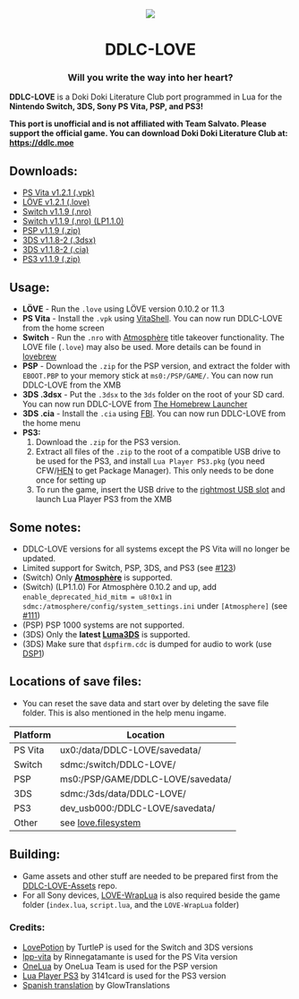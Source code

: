 <div align="center">
  <img src="https://github.com/LukeZGD/DDLC-LOVE-Assets/raw/master/icon.png"/>
  <h1>DDLC-LOVE</h1>
  <h3>Will you write the way into her heart?</h3>
</div>

**DDLC-LOVE** is a Doki Doki Literature Club port programmed in Lua for the **Nintendo Switch, 3DS, Sony PS Vita, PSP, and PS3!**

**This port is unofficial and is not affiliated with Team Salvato. Please support the official game. You can download Doki Doki Literature Club at: https://ddlc.moe**

## Downloads:
- [PS Vita v1.2.1 (.vpk)](https://github.com/LukeZGD/DDLC-LOVE/releases/download/v1.2.1/DDLC-LOVE.vpk)
- [LÖVE v1.2.1 (.love)](https://github.com/LukeZGD/DDLC-LOVE/releases/download/v1.2.1/DDLC-LOVE.love)
- [Switch v1.1.9 (.nro)](https://github.com/LukeZGD/DDLC-LOVE/releases/download/v1.1.9/DDLC-LOVE-Switch-fix2.nro)
- [Switch v1.1.9 (.nro) (LP1.1.0)](https://github.com/LukeZGD/DDLC-LOVE/releases/download/v1.1.9/DDLC-LOVE-Switch-LP1.1.0.nro)
- [PSP v1.1.9 (.zip)](https://github.com/LukeZGD/DDLC-LOVE/releases/download/v1.1.9/DDLC-LOVE-PSP-fix1.zip)
- [3DS v1.1.8-2 (.3dsx)](https://github.com/LukeZGD/DDLC-LOVE/releases/download/v1.1.9/DDLC-LOVE-3DS.3dsx)
- [3DS v1.1.8-2 (.cia)](https://github.com/LukeZGD/DDLC-LOVE/releases/download/v1.1.9/DDLC-LOVE-3DS.cia)
- [PS3 v1.1.9 (.zip)](https://github.com/LukeZGD/DDLC-LOVE/releases/download/v1.1.9/DDLC-LOVE-PS3-fix1.zip)

## Usage:
- **LÖVE** - Run the `.love` using LÖVE version 0.10.2 or 11.3
- **PS Vita** - Install the `.vpk` using [VitaShell](https://github.com/TheOfficialFloW/VitaShell). You can now run DDLC-LOVE from the home screen
- **Switch** - Run the `.nro` with [Atmosphère](https://github.com/Atmosphere-NX/Atmosphere) title takeover functionality. The LOVE file (`.love`) may also be used. More details can be found in [lovebrew](https://lovebrew.org/#/packaging)
- **PSP** - Download the `.zip` for the PSP version, and extract the folder with `EBOOT.PBP` to your memory stick at `ms0:/PSP/GAME/`. You can now run DDLC-LOVE from the XMB
- **3DS .3dsx** - Put the `.3dsx` to the `3ds` folder on the root of your SD card. You can now run DDLC-LOVE from [The Homebrew Launcher](https://github.com/fincs/new-hbmenu)
- **3DS .cia** - Install the `.cia`  using [FBI](https://github.com/Steveice10/FBI). You can now run DDLC-LOVE from the home menu
- **PS3:**
  1. Download the `.zip` for the PS3 version.
  2. Extract all files of the `.zip` to the root of a compatible USB drive to be used for the PS3, and install `Lua Player PS3.pkg` (you need CFW/[HEN](https://www.psx-place.com/threads/update-ps3hen-v3-0-0-view-latest-changes-to-the-ps3-exploit-for-superslims-noncfw-models.23955/) to get Package Manager). This only needs to be done once for setting up
  3. To run the game, insert the USB drive to the [rightmost USB slot](https://postimg.cc/jnryRhtb) and launch Lua Player PS3 from the XMB 


## Some notes:
- DDLC-LOVE versions for all systems except the PS Vita will no longer be updated.
- Limited support for Switch, PSP, 3DS, and PS3 (see [#123](https://github.com/LukeZGD/DDLC-LOVE/issues/123))
- (Switch) Only **[Atmosphère](https://github.com/Atmosphere-NX/Atmosphere)** is supported.
- (Switch) (LP1.1.0) For Atmosphère 0.10.2 and up, add `enable_deprecated_hid_mitm = u8!0x1` in `sdmc:/atmosphere/config/system_settings.ini` under `[Atmosphere]` (see [#111](https://github.com/LukeZGD/DDLC-LOVE/issues/111))
- (PSP) PSP 1000 systems are not supported.
- (3DS) Only the **latest [Luma3DS](https://github.com/AuroraWright/Luma3DS)** is supported.
- (3DS) Make sure that `dspfirm.cdc` is dumped for audio to work (use [DSP1](https://github.com/zoogie/DSP1/releases))

## Locations of save files:

- You can reset the save data and start over by deleting the save file folder. This is also mentioned in the help menu ingame.

| Platform | Location                            |
|----------|-------------------------------------|
| PS Vita  | ux0:/data/DDLC-LOVE/savedata/       |
| Switch   | sdmc:/switch/DDLC-LOVE/             |
| PSP      | ms0:/PSP/GAME/DDLC-LOVE/savedata/   |
| 3DS      | sdmc:/3ds/data/DDLC-LOVE/           |
| PS3      | dev_usb000:/DDLC-LOVE/savedata/     |
| Other    | see [love.filesystem](https://love2d.org/wiki/love.filesystem)|

## Building:
- Game assets and other stuff are needed to be prepared first from the [DDLC-LOVE-Assets](https://github.com/LukeZGD/DDLC-LOVE-Assets) repo.
- For all Sony devices, [LOVE-WrapLua](https://github.com/LukeZGD/LOVE-WrapLua) is also required beside the game folder (`index.lua`, `script.lua`, and the `LOVE-WrapLua` folder)

### Credits:
- [LovePotion](https://github.com/TurtleP/LovePotion) by TurtleP is used for the Switch and 3DS versions
- [lpp-vita](https://github.com/Rinnegatamante/lpp-vita/) by Rinnegatamante is used for the PS Vita version
- [OneLua](http://onelua.x10.mx/) by OneLua Team is used for the PSP version
- [Lua Player PS3](https://store.brewology.com/ahomebrew.php?brewid=212) by 3141card is used for the PS3 version
- [Spanish translation](https://tradusquare.es/ficha.php?ddlc) by GlowTranslations

